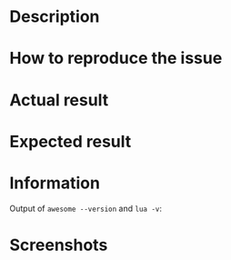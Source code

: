 <!--- Provide a general summary of your issue in the Title above -->

# Description

<!--- Describe your issue in detail -->

# How to reproduce the issue

<!--- replace with step-by-step instructions on what to do -->

# Actual result

<!--- replace with what happened -->

# Expected result

<!--- replace it with what should happen -->

# Information

Output of `awesome --version` and `lua -v`:

<!--- Provide output here -->

# Screenshots

<!--- Provide screenshots -->
